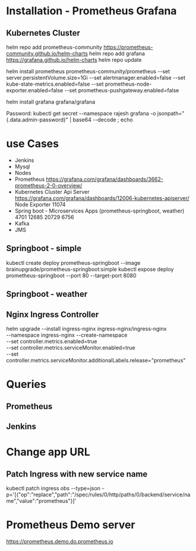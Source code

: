 # Installation - Prometheus Grafana

## Kubernetes Cluster
helm repo add prometheus-community https://prometheus-community.github.io/helm-charts
helm repo add grafana https://grafana.github.io/helm-charts
helm repo update

helm install prometheus prometheus-community/prometheus --set server.persistentVolume.size=1Gi --set alertmanager.enabled=false --set kube-state-metrics.enabled=false --set prometheus-node-exporter.enabled=false --set prometheus-pushgateway.enabled=false

helm install grafana grafana/grafana

Password: kubectl get secret --namespace rajesh grafana -o jsonpath="{.data.admin-password}" | base64 --decode ; echo

# use Cases
- Jenkins
- Mysql
- Nodes
- Prometheus https://grafana.com/grafana/dashboards/3662-prometheus-2-0-overview/
- Kubernetes Cluster 
Api Server https://grafana.com/grafana/dashboards/12006-kubernetes-apiserver/
Node Exporter 11074
- Spring boot - Microservices Apps (prometheus-springboot, weather) 4701 12685 20729 6756
- Kafka
- JMS

## Springboot - simple
kubectl create deploy prometheus-springboot --image brainupgrade/prometheus-springboot:simple
kubectl expose deploy prometheus-springboot --port 80 --target-port 8080

## Springboot - weather

## Nginx Ingress Controller

helm upgrade --install ingress-nginx ingress-nginx/ingress-nginx \
--namespace ingress-nginx --create-namespace \
--set controller.metrics.enabled=true \
--set controller.metrics.serviceMonitor.enabled=true \
--set controller.metrics.serviceMonitor.additionalLabels.release="prometheus"

# Queries
## Prometheus



## Jenkins

# Change app URL
## Patch Ingress with new service name
kubectl patch ingress obs --type=json  -p='[{"op":"replace","path":"/spec/rules/0/http/paths/0/backend/service/name","value":"prometheus"}]'

# Prometheus Demo server
https://prometheus.demo.do.prometheus.io